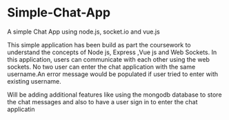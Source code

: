 # Simple-Chat-App
A simple Chat App using node.js, socket.io and vue.js 

This simple application has been build as part the coursework to understand the concepts of Node js, Express ,Vue js and Web Sockets.
In this application, users can communicate with each other using the web sockets.
No two user can enter the chat application with the same username.An error message would be populated if user tried to enter with existing username.

Will be adding additional features like using the mongodb database to store the chat messages and also to have a user sign in to enter the chat applicatin
